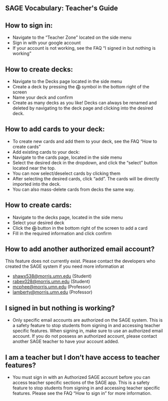 ## SAGE Vocabulary: Teacher's Guide

## How to sign in:
* Navigate to the “Teacher Zone” located on the side menu 
* Sign in with your google account
* If your account is not working, see the FAQ “I signed in but nothing is working”

## How to create decks:

* Navigate to the Decks page located in the side menu 
* Create a deck by pressing the ⨁ symbol in the bottom right of the screen
* Name your deck and confirm
* Create as many decks as you like! Decks can always be renamed and deleted by navigating to the deck page and clicking into the desired deck. 

## How to add cards to your deck:

* To create new cards and add them to your deck, see the FAQ “How to create cards”
* Add existing cards to your deck:
* Navigate to the cards page, located in the side menu
* Select the desired deck in the dropdown, and click the “select” button located near the top. 
* You can now select/deselect cards by clicking them
* After selecting the desired cards, click “add”. The cards will be directly imported into the deck. 
* You can also mass-delete cards from decks the same way. 

## How to create cards:

* Navigate to the decks page, located in the side menu
* Select your desired deck
* Click the ⨁ button in the bottom right of the screen to add a card
* Fill in the required information and click confirm 

## How to add another authorized email account?
This feature does not currently exist. Please contact the developers who created the SAGE system if you need more information at
* shawx538@morris.umn.edu (Student)
* rabex028@morris.umn.edu (Student)
* mcphee@morris.umn.edu (Professor)
* lamberty@morris.umn.edu (Professor)


## I signed in but nothing is working?
* Only specific email accounts are authorized on the SAGE system. This is a safety feature to stop students from signing in and accessing teacher specific features. When signing in, make sure to use an authorized email account. If you do not possess an authorized account, please contact another SAGE teacher to have your account added.   

## I am a teacher but I don’t have access to teacher features?

* You must sign in with an Authorized SAGE account before you can access teacher specific sections of the SAGE app. This is a safety feature to stop students from signing in and accessing teacher specific features. Please see the FAQ “How to sign in” for more information.  
